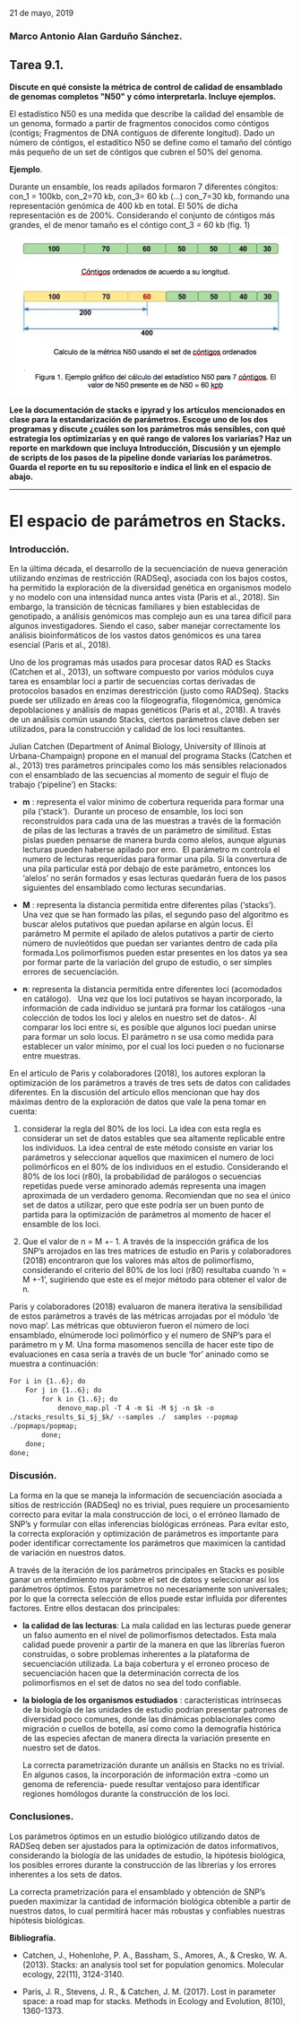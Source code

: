 21 de mayo, 2019

### Marco Antonio Alan Garduño Sánchez.
## Tarea 9.1. 


**Discute en qué consiste la métrica de control de calidad de ensamblado de genomas completos "N50" y cómo interpretarla. Incluye ejemplos.**

  El estadístico N50 es una medida que describe la calidad del ensamble de un genoma, formado a partir de fragmentos conocidos como cóntigos (contigs; Fragmentos de DNA contiguos de diferente longitud). Dado un número de cóntigos, el estadítico N50 se define como el tamaño del cóntigo más pequeño de un set de cóntigos que cubren el 50% del genoma.  

**Ejemplo**.

  Durante un ensamble, los reads apilados formaron 7 diferentes cóngitos: con_1 = 100kb, con_2=70 kb, con_3= 60 kb (…) con_7=30 kb, formando una representación genómica de 400 kb en total.  El 50% de dicha representación es de 200%. Considerando el conjunto de cóntigos más grandes, el de menor tamaño es el cóntigo cont_3 = 60 kb (fig. 1)


![n50](n50.png)



**Lee la documentación de stacks e ipyrad y los artículos mencionados en clase para la estandarización de parámetros. Escoge uno de los dos programas y discute ¿cuáles son los parámetros más sensibles, con qué estrategia los optimizarías y en qué rango de valores los variarías? Haz un reporte en markdown que incluya Introducción, Discusión y un ejemplo de scripts de los pasos de la pipeline donde variarías los parámetros. Guarda el reporte en tu su repositorio e indica el link en el espacio de abajo.**

---

# El espacio de parámetros en Stacks.
### Introducción.

  En la última década, el desarrollo de la secuenciación de nueva generación utilizando enzimas de restricción (RADSeq), asociada con los bajos costos,  ha permitido la exploración de la diversidad genética en organismos modelo y no modelo con una intensidad nunca antes vista (Paris et al., 2018). Sin embargo, la transición de técnicas  familiares y bien establecidas de genotipado, a análisis genómicos mas complejo aun es una tarea difícil para algunos investigadores. Siendo el caso, saber manejar correctamente los análisis bioinformáticos de los vastos datos genómicos es una tarea esencial (Paris et al., 2018).

  Uno de los programas más usados para procesar datos RAD es Stacks (Catchen et al., 2013), un software compuesto por varios módulos cuya tarea es ensamblar loci a partir de secuencias cortas derivadas de protocolos basados en enzimas derestricción (justo como RADSeq). Stacks puede ser utilizado en áreas coo la filogeografía, filogenómica, genómica depoblaciones y análisis de mapas genéticos (Paris et al., 2018).  A través de un análisis común usando Stacks, ciertos parámetros clave deben ser utilizados, para la construcción y calidad de los loci resultantes.

  Julian Catchen (Department of Animal Biology, University of Illinois at Urbana-Champaign) propone en el manual del programa Stacks  (Catchen et al., 2013) tres parámetros principales como los más sensibles relacionados con el ensamblado de las secuencias al momento de seguir el flujo de trabajo (‘pipeline’) en Stacks:



* **m** : representa el valor mínimo de cobertura requerida para formar una pila (‘stack’).  Durante un proceso de ensamble, los loci son reconstruidos para cada una de las muestras a través de la formación de pilas de las lecturas a través de un parámetro de similitud. Estas pislas pueden pensarse de manera burda como alelos, aunque algunas lecturas pueden haberse apilado por erro.  El parámetro m controla el numero de lecturas requeridas para formar una pila. Si la convertura de una pila particular está por debajo de este parámetro, entonces los ‘alelos’ no serán formados y esas lecturas quedarán fuera de los pasos siguientes del ensamblado como lecturas secundarias.

* **M** : representa la distancia permitida entre diferentes pilas (‘stacks’).   Una vez que se han formado las pilas, el segundo paso del algoritmo es buscar alelos putativos que puedan apilarse en algún locus. El parámetro M permite el apilado de alelos putativos a partir de cierto número de nuvleótidos que puedan ser variantes dentro de cada pila formada.Los polimorfismos pueden estar presentes en los datos ya sea por formar parte de la variación del grupo de estudio, o ser simples errores de secuenciación.  
* **n**: representa la distancia permitida  entre diferentes loci (acomodados en catálogo).    Una vez que los loci putativos se hayan incorporado, la información de cada individuo se juntará pra formar los catálogos -una colección de todos los loci y alelos en nuestro set de datos-. Al comparar los loci entre si, es posible que algunos loci puedan unirse para formar un solo locus. El parámetro n se usa como medida para establecer un valor mínimo, por el cual los loci pueden o no fucionarse entre muestras.  

En el artículo de Paris y colaboradores (2018), los autores exploran la optimización de los parámetros a través de tres sets de datos con calidades diferentes.  En la discusión del artículo ellos mencionan que hay dos máximas dentro de la exploración de datos que vale la pena tomar en cuenta:

1. considerar la regla del 80% de los loci.  La idea con esta regla es considerar un set de datos estables que sea altamente replicable entre los individuos. La idea central de este método consiste en variar los parámetros y seleccionar aquellos que maximicen el numero de loci polimórficos en el 80% de los individuos en el estudio. Considerando el 80% de los loci (r80), la probabilidad de parálogos o secuencias repetidas puede verse aminorado además representa una imagen aproximada de un verdadero genoma.  Recomiendan que no sea el único set de datos a utilizar, pero que este podría ser un buen punto de partida para la optimización de parámetros al momento de hacer el ensamble de los loci. 

2. Que el valor de n = M +- 1. A través de la inspección gráfica de los SNP’s arrojados en las tres matrices de estudio en Paris y colaboradores (2018) encontraron que los valores más altos de polimorfismo, considerando el criterio del 80% de los loci (r80) resultaba cuando ’n = M +-1’, sugiriendo que este es el mejor método para obtener el valor de n.


Paris y colaboradores (2018) evaluaron de manera iterativa la sensibilidad de estos parámetros a través de las métricas arrojadas por el módulo ‘de novo map’. Las métricas que obtuvieron fueron el número de loci ensamblado, elnúmerode loci polimórfico y el numero de SNP’s para el parámetro m y M.  Una forma masomenos sencilla de hacer este tipo de evaluaciones en casa sería a través de un bucle ‘for’ aninado como se muestra a continuación:


	For i in {1..6}; do
		For j in {1..6}; do
			for k in {1..6}; do
				denovo_map.pl -T 4 -m $i -M $j -n $k -o ./stacks_results_$i_$j_$k/ --samples ./	 samples --popmap ./popmaps/popmap;
			done;
		done;
	done;

### Discusión.

  La forma en la que se maneja la información de secuenciación asociada a sitios de restricción (RADSeq) no es trivial, pues requiere un procesamiento correcto para evitar la mala construcción de loci, o el erróneo llamado de SNP’s y formular con ellas inferencias biológicas erróneas. Para evitar esto, la correcta exploración y optimización de parámetros es importante para poder identificar correctamente los parámetros que maximicen la cantidad de variación en nuestros datos. 

  A través de la iteración de los parámetros principales en Stacks es posible ganar un entendimiento mayor sobre el set de datos y seleccionar así los parámetros óptimos. Estos parámetros no necesariamente son universales; por lo que la correcta selección de ellos puede estar influida por diferentes factores. Entre ellos destacan dos principales: 

* **la calidad de las lecturas**: La mala calidad en las lecturas puede generar un falso aumento en el nivel de polimorfismos detectados. Esta mala calidad puede provenir a partir de la manera en que las librerías fueron construidas, o sobre problemas inherentes a la plataforma de secuenciación utilizada. La baja cobertura y el erroneo proceso de secuenciación hacen que la determinación correcta de los polimorfismos en el set de datos no sea del todo confiable.

* **la biología de los organismos estudiados** : características intrínsecas de la biología de las unidades de estudio podrían presentar patrones de diversidad poco comunes, donde las dinámicas poblacionales como migración o cuellos de botella, así como como la demografía histórica de las especies afectan de manera directa la variación presente en nuestro set de datos.
  
  La correcta parametrización durante un análisis en Stacks no es trivial. En algunos casos, la incorporación de información extra -como un genoma de referencia- puede resultar ventajoso para identificar regiones homólogos durante la construcción de los loci.

  
### Conclusiones.

  Los parámetros óptimos en un estudio biológico utilizando datos de RADSeq deben ser ajustados para la optimización de datos informativos, considerando la biología de las unidades de estudio, la hipótesis biológica, los posibles errores durante la construcción de las librerías y los errores inherentes a los sets de datos. 

  La correcta prametrización para el ensamblado y obtención de SNP’s  pueden maximizar la cantidad de información biológica obtenible a partir de nuestros datos, lo cual permitirá hacer más robustas y confiables nuestras hipótesis biológicas.



**Bibliografía.**

* Catchen, J., Hohenlohe, P. A., Bassham, S., Amores, A., & Cresko, W. A. (2013). Stacks: an analysis tool set for population genomics. Molecular ecology, 22(11), 3124-3140.

* Paris, J. R., Stevens, J. R., & Catchen, J. M. (2017). Lost in parameter space: a road map for stacks. Methods in Ecology and Evolution, 8(10), 1360-1373.
